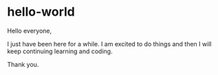 # hello-world
Hello everyone,

I just have been here for a while. I am excited to do things and then I will keep continuing learning and coding.

Thank you.
